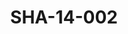 ---
pid: SHA-14-002
title: SHA-14-002
language: ar
collection: شرحبيل احمد
original_label: 
rights: شرحبيل احمد
location_of_original: شرحبيل احمد
photographer_or_studio: 
scanned_from: photograph 8.9 by 13.9
_date: '1965'
location: تونس
description: حسن سروجي
additional_notes: 
permission_display: 'yes'
on_server: 'no'
on_website: 'no'
permalink: /photopages/ar/SHA-14-002.html
layout: photo-page
---